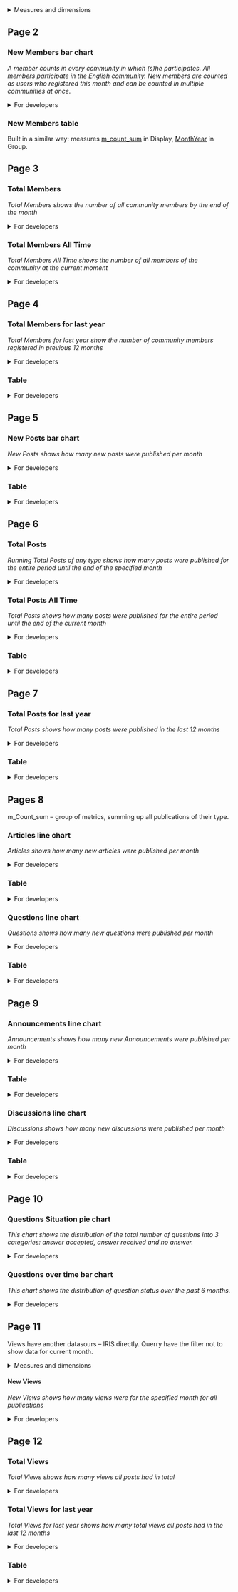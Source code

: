 <details>
<summary>Measures and dimensions</summary>

### m_count_sum
The Member has a Language field that lists all the languages he speaks. For each of the languages there is a column in which 1 is set if this language is present in the user's languages. For each column, the number of these units is summed up in measure, for English it is m_countEN_sum, for other languages it is similar. We will refer to these measures by the common name m_count_sum.  

When we group this field by time period, we get the number of new users for that period   

#### MonthYear
Dates grouped by month are in MMM-yyyy format and are stored in a separate MonthYear dimension
#### MonthYearNum
Dates grouped by month are in yyyymm format and are stored in a separate MonthYearNum dimension
#### MonthYear custom sort
To display months in [MonthYear](https://github.com/teccod/Reports-widgets-documentation#monthyear)  in an appropriate way, we use custom sort by MonthYearNum in descending order in all charts and tables.
#### CurrDate
CurrDate is a Logi Function “return Today()”
#### FullDate
FullDate is dimension where is the user registration date stored
#### m_post_id_count
Measure from AtScale, which count all posts id

#### group_post_sum
group_post_sum is the Summary on [m_post_id_count](https://github.com/teccod/Reports-widgets-documentation#m_post_id_count) Group by [posts_lang](https://github.com/teccod/Reports-widgets-documentation#posts_lang)
#### posts_lang
posts_lang is the Formula to convert database post langs names in displayed in report
#### Post_date
Post_date is the formula “FirstDayOfMonth(@posts_[FullDate](https://github.com/teccod/Reports-widgets-documentation#fulldate))”, another way to get the date of the MMM-yyyy format

</details>

## Page 2
### New Members bar chart
_A member counts in every community in which (s)he participates. All members participate in the English community. New members are counted as users who registered this month and can be counted in multiple communities at once._

<details>
<summary>For developers</summary>
 
The chart is built as [m_count_sum](https://github.com/teccod/Reports-widgets-documentation#m_count_sum) in Show Values, divided into categories (Category) by [MonthYear](https://github.com/teccod/Reports-widgets-documentation#monthyear). Only the last 6 months are taken into [MonthYear](https://github.com/teccod/Reports-widgets-documentation#monthyear) using the Select Bottom N function, and current month skipped by Skip First option.
 
</details>

### New Members table

Built in a similar way: measures [m_count_sum](https://github.com/teccod/Reports-widgets-documentation#m_count_sum) in Display, [MonthYear](https://github.com/teccod/Reports-widgets-documentation#monthyear) in Group.

## Page 3
### Total Members
_Total Members shows the number of all community members by the end of the month_

<details>
<summary>For developers</summary>
 
Total Members is Stacked bar chart, displaying the running total of [m_count_sum](https://github.com/teccod/Reports-widgets-documentation#m_count_sum) divided into categories (Category) by [MonthYear](https://github.com/teccod/Reports-widgets-documentation#monthyear). Logi does not have the ability to use the running total function, so we will implement it ourselves.

For each [m_count_sum](https://github.com/teccod/Reports-widgets-documentation#m_count_sum), we create a set of parameters that store the value of all members at the beginning of each month. This is implemented through an SQL query like:

SELECT DISTINCT members.m_CountEN_sum FROM members Where DateDiff('m', members.[FullDate](https://github.com/teccod/Reports-widgets-documentation#fulldate, @[CurrDate](https://github.com/teccod/Reports-widgets-documentation#currdate)) >=1

For each parameter set there is a function like  

    if ([MonthYear](https://github.com/teccod/Reports-widgets-documentation#monthyear) == month_1):  
        Param_1  
    else if ([MonthYear](https://github.com/teccod/Reports-widgets-documentation#monthyear) == month_2):  
        Param_2  

Thanks to this function, when the chart displays the next group by [MonthYear](https://github.com/teccod/Reports-widgets-documentation#monthyear), the value of the desired parameter is displayed.

So functions are in Show Values, [MonthYear](https://github.com/teccod/Reports-widgets-documentation#monthyear) is in Category. Only the last 12 months are taken into [MonthYear](https://github.com/teccod/Reports-widgets-documentation#monthyear) using the Select Bottom N function, and current month skipped by Skip First option.
 
</details>


### Total Members All Time
_Total Members All Time shows the number of all members of the community at the current moment_

<details>
<summary>For developers</summary>

Pie chart where functions are in Show Values, [MonthYear](https://github.com/teccod/Reports-widgets-documentation#monthyear) is in Category, but from [MonthYear](https://github.com/teccod/Reports-widgets-documentation#monthyear) the bottom 1 is selected to show the sum of members for the last month.

The table next to the diagram is built similarly: functions are in Display, [MonthYear](https://github.com/teccod/Reports-widgets-documentation#monthyear) is in Group and from [MonthYear](https://github.com/teccod/Reports-widgets-documentation#monthyear) the bottom 1 is selected to show the sum of members for the last month.

KPI for the chart shows the number of English users, as all users belong to this group.

</details>

## Page 4
### Total Members for last year
_Total Members for last year show the number of community members registered in previous 12 months_

<details>
<summary>For developers</summary>

Here we use other functions in which the parameter for the eleventh month (Param_11) is subtracted from the parameter for the current month (Param_0).

Pie chart where functions are in Show Values, [MonthYear](https://github.com/teccod/Reports-widgets-documentation#monthyear) is in Category, but from [MonthYear](https://github.com/teccod/Reports-widgets-documentation#monthyear) the bottom 1 is selected in order to have a group that is needed to combine several functions into one diagram


</details>

### Table

<details>
<summary>For developers</summary>

Each table row is a separate table. The three tables for current and previous month and previous year use the formulas for Total Members All Time in Display, [MonthYear](https://github.com/teccod/Reports-widgets-documentation#monthyear) is in Group and from [MonthYear](https://github.com/teccod/Reports-widgets-documentation#monthyear) the bottom 1 is selected to get the value for the desired month.

Growth tables use a formulas Param_0 – Param_11 for the year and Param_0 – Param_1 for month.

Growth % tables use a formula (Param_0 – Param_11)/ Param_0 for the year and (Param_0 – Param_1)/ Param_0 for month.

In this tables MonthYear is in Group to have a group that is needed to avoid this bug  
(https://github.com/teccod/Logi-Atscale-Tableau-Issues/issues/21)

</details>

## Page 5
### New Posts bar chart
_New Posts shows how many new posts were published per month_

<details>
<summary>For developers</summary>

Bar chart with [posts_lang](https://github.com/teccod/Reports-widgets-documentation#posts_lang) in Show Values, [MonthYear](https://github.com/teccod/Reports-widgets-documentation#monthyear) in Category. Only the last 6 months are taken into [MonthYear](https://github.com/teccod/Reports-widgets-documentation#monthyear) using the Select Bottom N function, and current month skipped by Skip First option.

</details>

### Table

<details>
<summary>For developers</summary>
Crosstab with [m_post_id_count](https://github.com/teccod/Reports-widgets-documentation#m_post_id_count) in summarys, [Post_date](https://github.com/teccod/Reports-widgets-documentation#post_date) in Rows and [posts_lang](https://github.com/teccod/Reports-widgets-documentation#posts_lang) in Columns. Fulter: to display only last 6 months and not display current month.
</details>

## Page 6
### Total Posts
_Running Total Posts of any type shows how many posts were published for the entire period until the end of the specified month_

<details>
<summary>For developers</summary>
Total Posts is a Stacked bar chart made in the same way as Total Members, as Logi does not have the ability to use the running total function.

We create a set of parameters for each Lang that store the value of all posts at the beginning of each month. This is implemented through an SQL query like:

SELECT DISTINCT posts.[m_post_id_count](https://github.com/teccod/Reports-widgets-documentation#m_post_id_count) FROM posts WHERE DateDiff('m', posts.[FullDate](https://github.com/teccod/Reports-widgets-documentation#fulldate, @[CurrDate](https://github.com/teccod/Reports-widgets-documentation#currdate)>0 AND posts.Lang = 'CN'

For each parameter set there is a function like

    if ([MonthYear](https://github.com/teccod/Reports-widgets-documentation#monthyear) == month_1):  
        Param_1  
    else if ([MonthYear](https://github.com/teccod/Reports-widgets-documentation#monthyear) == month_2):  
        Param_2  

Thanks to this function, when the chart displays the next group by [MonthYear](https://github.com/teccod/Reports-widgets-documentation#monthyear), the value of the desired parameter is displayed.

These functions are combined into one function like:

    if (@[posts_lang](https://github.com/teccod/Reports-widgets-documentation#posts_lang) == "EN")  
        @posts_sum_en  
    else if (@[posts_lang](https://github.com/teccod/Reports-widgets-documentation#posts_lang) == "ES")  
        @posts_sum_es  

So functions are in Show Values, [MonthYear](https://github.com/teccod/Reports-widgets-documentation#monthyear) is in Category. Only the last 12 months are taken into [MonthYear](https://github.com/teccod/Reports-widgets-documentation#monthyear) using the Select Bottom N function, and current month skipped by Skip First option.

In Y axes format minimum and maximum values edited to improve the visual of the chart.
</details>

### Total Posts All Time
_Total Posts shows how many posts were published for the entire period until the end of the current month_

<details>
<summary>For developers</summary>

Pie chart with [m_post_id_count](https://github.com/teccod/Reports-widgets-documentation#m_post_id_count) in Show Values, [posts_lang](https://github.com/teccod/Reports-widgets-documentation#posts_lang) in Category.

</details>

### Table

<details>
<summary>For developers</summary>

Table with [posts_lang](https://github.com/teccod/Reports-widgets-documentation#posts_lang) in Display, [m_post_id_count](https://github.com/teccod/Reports-widgets-documentation#m_post_id_count) in Group. Fulter: not to display current month.

</details>

## Page 7
### Total Posts for last year
_Total Posts shows how many posts were published in the last 12 months_

<details>
<summary>For developers</summary>

Pie chart with [m_post_id_count](https://github.com/teccod/Reports-widgets-documentation#m_post_id_count) in Show Values, [posts_lang](https://github.com/teccod/Reports-widgets-documentation#posts_lang) in Category. Filters: only 12 last months and not to display current month.

</details>

### Table

<details>
<summary>For developers</summary>

Each table row is a separate table. All rows, which are not growth percentage, is crosstabs, growth percentage rows is tables.

All crosstabs have m_id_distinct in summary, [posts_lang](https://github.com/teccod/Reports-widgets-documentation#posts_lang) in columns.

The difference in the displayed values is formed using filters. For current month – filter Date < current month, for last year – filter Date < last year, for last month – filter Date < last month, for yearly growth – filter Date >= last year, for monthly growth – dilter Date >= last month.

Growth percentage tables have formulas (Param_0 – Param_11)/ Param_0 for the year and (Param_0 – Param_1)/ Param_0 for month for each lang in display, fill date with special group (1000 years) in group to avoid bug.

</details>

## Pages 8
m_Count_sum – group of metrics, summing up all publications of their type.

### Articles line chart
_Articles shows how many new articles were published per month_

<details>
<summary>For developers</summary>


Articles – is Summary which sum m_CountArticles_sum group by [MonthYear](https://github.com/teccod/Reports-widgets-documentation#monthyear).

Line chart with Articles in Show Values, [posts_lang](https://github.com/teccod/Reports-widgets-documentation#posts_lang) in Clustering. Only the last 6 months are taken into [MonthYear](https://github.com/teccod/Reports-widgets-documentation#monthyear) using the Select Bottom N function, and current month skipped by Skip First option.

</details>

### Table

<details>
<summary>For developers</summary>

Crosstab with m_CountArticles_sum in summarys, [Post_date](https://github.com/teccod/Reports-widgets-documentation#post_date) in Rows and [posts_lang](https://github.com/teccod/Reports-widgets-documentation#posts_lang) in Columns. Fulter: to display only last 6 months and not display current month.

</details>

### Questions line chart
_Questions shows how many new questions were published per month_

<details>
<summary>For developers</summary>

Questions – is Summary which sum m_CountQuestions_sum group by [MonthYear](https://github.com/teccod/Reports-widgets-documentation#monthyear).

Line chart with Questions in Show Values, [posts_lang](https://github.com/teccod/Reports-widgets-documentation#posts_lang) in Clustering. Only the last 6 months are taken into [MonthYear](https://github.com/teccod/Reports-widgets-documentation#monthyear) using the Select Bottom N function, and current month skipped by Skip First option.

</details>

### Table

<details>
<summary>For developers</summary>

Crosstab with m_CountQuestions_sum in summarys, [Post_date](https://github.com/teccod/Reports-widgets-documentation#post_date) in Rows and [posts_lang](https://github.com/teccod/Reports-widgets-documentation#posts_lang) in Columns. Fulter: to display only last 6 months and not display current month.

</details>

## Page 9
### Announcements line chart
_Announcements shows how many new Announcements were published per month_

<details>
<summary>For developers</summary>

Announcements – is Summary which sum m_CountAnnouncement_sum group by [MonthYear](https://github.com/teccod/Reports-widgets-documentation#monthyear).

Line chart with Announcements in Show Values, [posts_lang](https://github.com/teccod/Reports-widgets-documentation#posts_lang) in Clustering. Only the last 6 months are taken into [MonthYear](https://github.com/teccod/Reports-widgets-documentation#monthyear) using the Select Bottom N function, and current month skipped by Skip First option.

</details>

### Table

<details>
<summary>For developers</summary>

Crosstab with m_CountAnnouncement_sum in summarys, Post_date in Rows and [posts_lang](https://github.com/teccod/Reports-widgets-documentation#posts_lang) in Columns. Fulter: to display only last 6 months and not display current month.

</details>

### Discussions line chart
_Discussions shows how many new discussions were published per month_

<details>
<summary>For developers</summary>

Discussions – is Summary which sum m_CountDiscussion_sum group by [MonthYear](https://github.com/teccod/Reports-widgets-documentation#monthyear).

Line chart with Discussions in Show Values, [posts_lang](https://github.com/teccod/Reports-widgets-documentation#posts_lang) in Clustering. Only the last 6 months are taken into [MonthYear](https://github.com/teccod/Reports-widgets-documentation#monthyear) using the Select Bottom N function, and current month skipped by Skip First option.

</details>

### Table

<details>
<summary>For developers</summary>

Crosstab with m_CountDiscussions_sum in summarys, [Post_date](https://github.com/teccod/Reports-widgets-documentation#post_date) in Rows and [posts_lang](https://github.com/teccod/Reports-widgets-documentation#posts_lang) in Columns. Fulter: to display only last 6 months and not display current month.

</details>

## Page 10
### Questions Situation pie chart
_This chart shows the distribution of the total number of questions into 3 categories: answer accepted, answer received and no answer._

<details>
<summary>For developers</summary>

Question_situation - is Summary on m_CountQuestions_sum group by QuestionType

Pie chart with Question_situation in Show Values. Fulter: not to display current month.

</details>

### Questions over time bar chart
_This chart shows the distribution of question status over the past 6 months._

<details>
<summary>For developers</summary>

Bar chart Questions summary in Show Values and QuestionType in Series. Only the last 6 months are taken into [MonthYear](https://github.com/teccod/Reports-widgets-documentation#monthyear) using the Select Bottom N function, and current month skipped by Skip First option.

</details>

## Page 11
Views have another datasours – IRIS directly. Querry have the filter not to show data for current month.

<details>
<summary>Measures and dimensions</summary>

#### New_Views_monthly

This is summary which sum Delta group by Date, special function – for each month. This is the equivalent of [m_count_sum](https://github.com/teccod/Reports-widgets-documentation#m_count_sum) measures in the first datasours.  
#### posts_lang

This is formula to convert database post langs names displayed in report.  
#### Total_Views  

This is summary which sum Delta group by Lang  

</details>

#### New Views
_New Views shows how many views were for the specified month for all publications_

<details>
<summary>For developers</summary>

Bar chart with [New_Views_monthly](https://github.com/teccod/Reports-widgets-documentation#new_views_monthly) in Show Values and Lang in Clustering. Lang formed by [posts_lang](https://github.com/teccod/Reports-widgets-documentation#posts_lang-1) - formula to convert database post langs names in displayed in report. Only the last 6 months are taken into Date using the Select Bottom N function.

</details>

## Page 12
### Total Views
_Total Views shows how many views all posts had in total_

<details>
<summary>For developers</summary>

Pie chart with [Total_Views](https://github.com/teccod/Reports-widgets-documentation#total_views) in Show Values.

</details>

### Total Views for last year
_Total Views for last year shows how many total views all posts had in the last 12 months_

<details>
<summary>For developers</summary>

Pie chart with [Total_Views](https://github.com/teccod/Reports-widgets-documentation#total_views) in Show Values. Filter: Date >= last year

</details>

### Table

<details>
<summary>For developers</summary>

Post_langs_order - is a formula, which assigns each language a serial number to organize the display order 

Year_growth formula for each language calculates the percentage of growth for the period using the formula (Param1 - Param2)/Param1 * 100 where Param1 - the sum of all views for the period up to the last month and Param2 - the sum of all views for the period up to the 13 months

Month_growth formula for each language calculates the percentage of growth for the period using the formula (Param1 - Param2)/Param1 * 100 where Param1 - the sum of all views for the period up to the last month and Param2 - the sum of all views for the period up to the 2 months

The table consists of 7 crosstabs. 5 crosstabs with sum of Delta in summary, Post_langs_order in columns. For current month – no filter, for YTY Growth: Date >= last year, for MTM Growth: Date >= last month, for last year Date < last year, for last month Date < last month.

1 crosstabs have maximum of Year_growth formulas in summary, Post_langs_order in columns.
1 crosstabs have maximum of Month_growth formulas in summary, Post_langs_order in columns.

</details>
